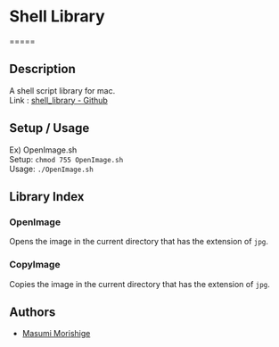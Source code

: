 # Shell Library
=====
## Description
A shell script library for mac.<br>
Link : [shell_library - Github](https://github.com/Masumi-M/shell_library)

## Setup / Usage
Ex) OpenImage.sh<br>
Setup: `chmod 755 OpenImage.sh`<br>
Usage: `./OpenImage.sh`<br>

## Library Index
### OpenImage
Opens the image in the current directory that has the extension of `jpg`.

### CopyImage
Copies the image in the current directory that has the extension of `jpg`. 

## Authors
- [Masumi Morishige](https://github.com/Masumi-M)

